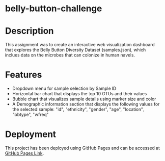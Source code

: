 # belly-button-challenge

# Description
This assignment was to create an interactive web visualization dashboard that explores the Belly Button Diversity Dataset (samples.json), which inclues data on the microbes that can colonize in human navels.

# Features
- Dropdown menu for sample selection by Sample ID
- Horizontal bar chart that displays the top 10 OTUs and their values
- Bubble chart that visualizes sample details using marker size and color
- A Demographic information section that displays the following values for the selected sample: "id", "ethnicity", "gender", "age", "location", "bbtype", "wfreq"

# Deployment
This project has been deployed using GitHub Pages and can be accessed at [GitHub Pages Link](https://yourusername.github.io/your-repo-name/).
